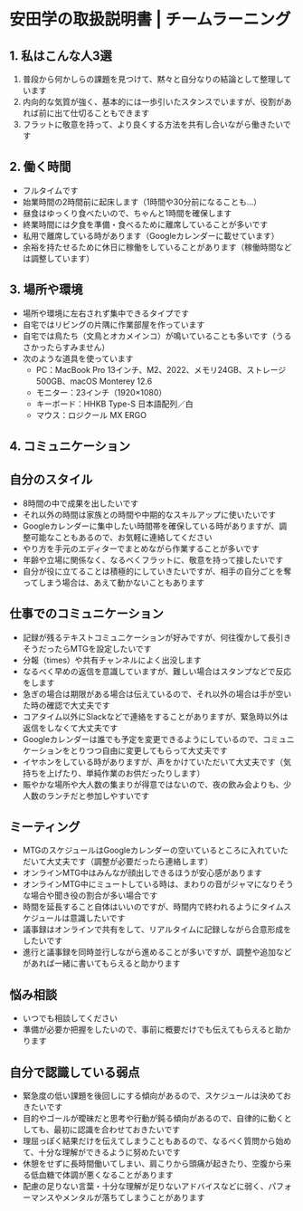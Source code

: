 # 安田学の取扱説明書 | チームラーニング

## 1. 私はこんな人3選
1. 普段から何かしらの課題を見つけて、黙々と自分なりの結論として整理しています
2. 内向的な気質が強く、基本的には一歩引いたスタンスでいますが、役割があれば前に出て仕切ることもできます
3. フラットに敬意を持って、より良くする方法を共有し合いながら働きたいです

## 2. 働く時間
- フルタイムです
- 始業時間の2時間前に起床します（1時間や30分前になることも…）
- 昼食はゆっくり食べたいので、ちゃんと1時間を確保します
- 終業時間には夕食を準備・食べるために離席していることが多いです
- 私用で離席している時があります（Googleカレンダーに載せています）
- 余裕を持たせるために休日に稼働をしていることがあります（稼働時間などは調整しています）

## 3. 場所や環境
- 場所や環境に左右されず集中できるタイプです
- 自宅ではリビングの片隅に作業部屋を作っています
- 自宅では鳥たち（文鳥とオカメインコ）が鳴いていることも多いです（うるさかったらすみません）
- 次のような道具を使っています
  - PC：MacBook Pro 13インチ、M2、2022、メモリ24GB、ストレージ500GB、macOS Monterey 12.6
  - モニター：23インチ（1920×1080）
  - キーボード：HHKB Type-S 日本語配列／白
  - マウス：ロジクール MX ERGO

## 4. コミュニケーション
## 自分のスタイル
- 8時間の中で成果を出したいです
- それ以外の時間は家族との時間や中期的なスキルアップに使いたいです
- Googleカレンダーに集中したい時間帯を確保している時がありますが、調整可能なこともあるので、お気軽に連絡してください
- やり方を手元のエディターでまとめながら作業することが多いです
- 年齢や立場に関係なく、なるべくフラットに、敬意を持って接したいです
- 自分が役に立てることは積極的にしていきたいですが、相手の自分ごとを奪ってしまう場合は、あえて動かないこともあります

## 仕事でのコミュニケーション
- 記録が残るテキストコミュニケーションが好みですが、何往復かして長引きそうだったらMTGを設定したいです
- 分報（times）や共有チャンネルによく出没します
- なるべく早めの返信を意識していますが、難しい場合はスタンプなどで反応をします
- 急ぎの場合は期限がある場合は伝えているので、それ以外の場合は手が空いた時の確認で大丈夫です
- コアタイム以外にSlackなどで連絡をすることがありますが、緊急時以外は返信をしなくて大丈夫です
- Googleカレンダーは誰でも予定を変更できるようにしているので、コミュニケーションをとりつつ自由に変更してもらって大丈夫です
- イヤホンをしている時がありますが、声をかけていただいて大丈夫です（気持ちを上げたり、単純作業のお供だったりします）
- 賑やかな場所や大人数の集まりが得意ではないので、夜の飲み会よりも、少人数のランチだと参加しやすいです

## ミーティング
- MTGのスケジュールはGoogleカレンダーの空いているところに入れていただいて大丈夫です（調整が必要だったら連絡します）
- オンラインMTG中はみんなが顔出しできるほうが安心感があります
- オンラインMTG中にミュートしている時は、まわりの音がジャマになりそうな場合や聞き役の割合が多い場合です
- 時間を延長すること自体はいいのですが、時間内で終われるようにタイムスケジュールは意識したいです
- 議事録はオンラインで共有をして、リアルタイムに記録しながら合意形成をしたいです
- 進行と議事録を同時並行しながら進めることが多いですが、調整や追加などがあれば一緒に書いてもらえると助かります

## 悩み相談
- いつでも相談してください
- 準備が必要か把握をしたいので、事前に概要だけでも伝えてもらえると助かります

## 自分で認識している弱点
- 緊急度の低い課題を後回しにする傾向があるので、スケジュールは決めておきたいです
- 目的やゴールが曖昧だと思考や行動が鈍る傾向があるので、自律的に動くとしても、最初に認識を合わせておきたいです
- 理屈っぽく結果だけを伝えてしまうこともあるので、なるべく質問から始めて、十分な理解ができるように努めたいです
- 休憩をせずに長時間働いてしまい、肩こりから頭痛が起きたり、空腹から来る低血糖で体調が悪くなることがあります
- 配慮の足りない言葉・十分な理解が足りないアドバイスなどに弱く、パフォーマンスやメンタルが落ちてしまうことがあります
